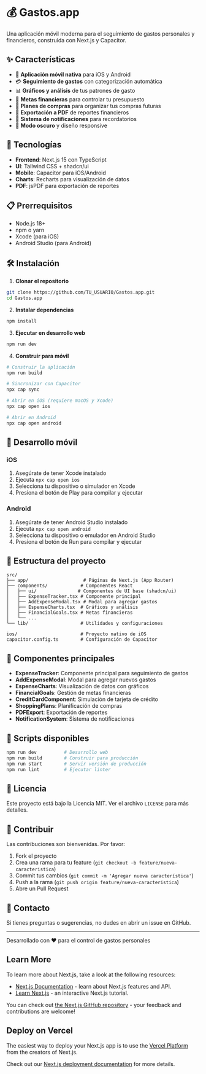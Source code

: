 # 💰 Gastos.app

Una aplicación móvil moderna para el seguimiento de gastos personales y financieros, construida con Next.js y Capacitor.

## ✨ Características

- 📱 **Aplicación móvil nativa** para iOS y Android
- 💳 **Seguimiento de gastos** con categorización automática
- 📊 **Gráficos y análisis** de tus patrones de gasto
- 🎯 **Metas financieras** para controlar tu presupuesto
- 🛒 **Planes de compras** para organizar tus compras futuras
- 📄 **Exportación a PDF** de reportes financieros
- 🔔 **Sistema de notificaciones** para recordatorios
- 🌙 **Modo oscuro** y diseño responsive

## 🚀 Tecnologías

- **Frontend**: Next.js 15 con TypeScript
- **UI**: Tailwind CSS + shadcn/ui
- **Mobile**: Capacitor para iOS/Android
- **Charts**: Recharts para visualización de datos
- **PDF**: jsPDF para exportación de reportes

## 📋 Prerrequisitos

- Node.js 18+ 
- npm o yarn
- Xcode (para iOS)
- Android Studio (para Android)

## 🛠️ Instalación

1. **Clonar el repositorio**
```bash
git clone https://github.com/TU_USUARIO/Gastos.app.git
cd Gastos.app
```

2. **Instalar dependencias**
```bash
npm install
```

3. **Ejecutar en desarrollo web**
```bash
npm run dev
```

4. **Construir para móvil**
```bash
# Construir la aplicación
npm run build

# Sincronizar con Capacitor
npx cap sync

# Abrir en iOS (requiere macOS y Xcode)
npx cap open ios

# Abrir en Android
npx cap open android
```

## 📱 Desarrollo móvil

### iOS
1. Asegúrate de tener Xcode instalado
2. Ejecuta `npx cap open ios`
3. Selecciona tu dispositivo o simulador en Xcode
4. Presiona el botón de Play para compilar y ejecutar

### Android
1. Asegúrate de tener Android Studio instalado
2. Ejecuta `npx cap open android`
3. Selecciona tu dispositivo o emulador en Android Studio
4. Presiona el botón de Run para compilar y ejecutar

## 📁 Estructura del proyecto

```
src/
├── app/                    # Páginas de Next.js (App Router)
├── components/            # Componentes React
│   ├── ui/               # Componentes de UI base (shadcn/ui)
│   ├── ExpenseTracker.tsx # Componente principal
│   ├── AddExpenseModal.tsx # Modal para agregar gastos
│   ├── EspenseCharts.tsx  # Gráficos y análisis
│   ├── FinancialGoals.tsx # Metas financieras
│   └── ...
└── lib/                   # Utilidades y configuraciones

ios/                       # Proyecto nativo de iOS
capacitor.config.ts        # Configuración de Capacitor
```

## 🎨 Componentes principales

- **ExpenseTracker**: Componente principal para seguimiento de gastos
- **AddExpenseModal**: Modal para agregar nuevos gastos
- **EspenseCharts**: Visualización de datos con gráficos
- **FinancialGoals**: Gestión de metas financieras
- **CreditCardComponent**: Simulación de tarjeta de crédito
- **ShoppingPlans**: Planificación de compras
- **PDFExport**: Exportación de reportes
- **NotificationSystem**: Sistema de notificaciones

## 🚀 Scripts disponibles

```bash
npm run dev          # Desarrollo web
npm run build        # Construir para producción
npm run start        # Servir versión de producción
npm run lint         # Ejecutar linter
```

## 📄 Licencia

Este proyecto está bajo la Licencia MIT. Ver el archivo `LICENSE` para más detalles.

## 🤝 Contribuir

Las contribuciones son bienvenidas. Por favor:

1. Fork el proyecto
2. Crea una rama para tu feature (`git checkout -b feature/nueva-caracteristica`)
3. Commit tus cambios (`git commit -m 'Agregar nueva característica'`)
4. Push a la rama (`git push origin feature/nueva-caracteristica`)
5. Abre un Pull Request

## 📧 Contacto

Si tienes preguntas o sugerencias, no dudes en abrir un issue en GitHub.

---

Desarrollado con ❤️ para el control de gastos personales

## Learn More

To learn more about Next.js, take a look at the following resources:

- [Next.js Documentation](https://nextjs.org/docs) - learn about Next.js features and API.
- [Learn Next.js](https://nextjs.org/learn) - an interactive Next.js tutorial.

You can check out [the Next.js GitHub repository](https://github.com/vercel/next.js) - your feedback and contributions are welcome!

## Deploy on Vercel

The easiest way to deploy your Next.js app is to use the [Vercel Platform](https://vercel.com/new?utm_medium=default-template&filter=next.js&utm_source=create-next-app&utm_campaign=create-next-app-readme) from the creators of Next.js.

Check out our [Next.js deployment documentation](https://nextjs.org/docs/app/building-your-application/deploying) for more details.
